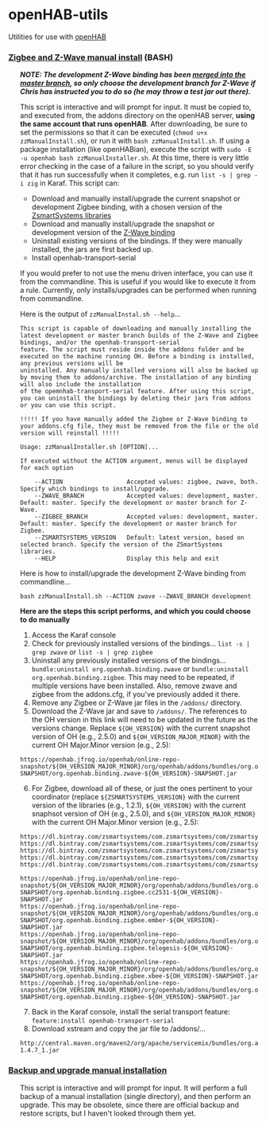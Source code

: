 # openHAB-utils
Utilities for use with [openHAB](https://www.openhab.org/)

### [Zigbee and Z-Wave manual install](https://github.com/openhab-5iver/openHAB-utils/tree/master/Zigbee%20and%20Z-Wave%20manual%20install) (BASH)
<ul>
  
_**NOTE: The development Z-Wave binding has been [merged into the master branch](https://community.openhab.org/t/zwave-binding-updates/51080), so only choose the development branch for Z-Wave if Chris has instructed you to do so (he may throw a test jar out there).**_

  This script is interactive and will prompt for input. It must be copied to, and executed from, the addons directory on the openHAB server, **using the same account that runs openHAB**. 
  After downloading, be sure to set the permissions so that it can be executed (`chmod u+x zzManualInstall.sh`), or run it with `bash zzManualInstall.sh`. 
  If using a package installation (like openHABian), execute the script with `sudo -E -u openhab bash zzManualInstaller.sh`. 
  At this time, there is very little error checking in the case of a failure in the script, so you should verify that it has run successfully when it completes, e.g. run `list -s | grep -i zig` in Karaf. 
  This script can:
  * Download and manually install/upgrade the current snapshot or development Zigbee binding, with a chosen version of the [ZsmartSystems libraries](https://github.com/zsmartsystems/com.zsmartsystems.zigbee)
  * Download and manually install/upgrade the snapshot or development version of the [Z-Wave binding](https://github.com/openhab/org.openhab.binding.zwave/tree/development)
  * Uninstall existing versions of the bindings. If they were manually installed, the jars are first backed up.
  * Install openhab-transport-serial
  
  If you would prefer to not use the menu driven interface, you can use it from the commandline. 
  This is useful if you would like to execute it from a rule. Currently, only installs/upgrades can be performed when running from commandline. 
  
Here is the output of `zzManualInstal.sh --help`...
```
This script is capable of downloading and manually installing the latest development or master branch builds of the Z-Wave and Zigbee bindings, and/or the openhab-transport-serial
feature. The script must reside inside the addons folder and be executed on the machine running OH. Before a binding is installed, any previous versions will be
uninstalled. Any manually installed versions will also be backed up by moving them to addons/archive. The installation of any binding will also include the installation
of the opemnhab-transport-serial feature. After using this script, you can uninstall the bindings by deleting their jars from addons or you can use this script.

!!!!! If you have manually added the Zigbee or Z-Wave binding to your addons.cfg file, they must be removed from the file or the old version will reinstall !!!!!

Usage: zzManualInstaller.sh [OPTION]...

If executed without the ACTION argument, menus will be displayed for each option

    --ACTION                  Accepted values: zigbee, zwave, both. Specify which bindings to install/upgrade.
    --ZWAVE_BRANCH            Accepted values: development, master. Default: master. Specify the development or master branch for Z-Wave.
    --ZIGBEE_BRANCH           Accepted values: development, master. Default: master. Specify the development or master branch for Zigbee.
    --ZSMARTSYSTEMS_VERSION   Default: latest version, based on selected branch. Specify the version of the ZSmartSystems libraries.
    --HELP                    Display this help and exit
```

Here is how to install/upgrade the development Z-Wave binding from commandline...

    bash zzManualInstall.sh --ACTION zwave --ZWAVE_BRANCH development


**Here are the steps this script performs, and which you could choose to do manually**

1. Access the Karaf console
2. Check for previously installed versions of the bindings... `list -s | grep zwave` or `list -s | grep zigbee`
3. Uninstall any previously installed versions of the bindings... `bundle:uninstall org.openhab.binding.zwave` or `bundle:uninstall org.openhab.binding.zigbee`. This may need to be repeated, if multiple versions have been installed. Also, remove zwave and zigbee from the addons.cfg, if you've previously added it there.
4. Remove any Zigbee or Z-Wave jar files in the `/addons/` directory.
5. Download the Z-Wave jar and save to `/addons/`. The references to the OH version in this link will need to be updated in the future as the versions change. Replace `${OH_VERSION}` with the current snapshot version of OH (e.g., 2.5.0) and `${OH_VERSION_MAJOR_MINOR}` with the current OH Major.Minor version (e.g., 2.5):
```
https://openhab.jfrog.io/openhab/online-repo-snapshot/${OH_VERSION_MAJOR_MINOR}/org/openhab/addons/bundles/org.openhab.binding.zwave/${OH_VERSION}-SNAPSHOT/org.openhab.binding.zwave-${OH_VERSION}-SNAPSHOT.jar
```
6. For Zigbee, download all of these, or just the ones pertinent to your coordinator (replace `${ZSMARTSYSTEMS_VERSION}` with the current version of the libraries (e.g., 1.2.1), `${OH_VERSION}` with the current snaphsot version of OH (e.g., 2.5.0), and `${OH_VERSION_MAJOR_MINOR}` with the current OH Major.Minor version (e.g., 2.5):
```
https://dl.bintray.com/zsmartsystems/com.zsmartsystems/com/zsmartsystems/zigbee/com.zsmartsystems.zigbee/${ZSMARTSYSTEMS_VERSION}/com.zsmartsystems.zigbee-${ZSMARTSYSTEMS_VERSION}.jar
https://dl.bintray.com/zsmartsystems/com.zsmartsystems/com/zsmartsystems/zigbee/com.zsmartsystems.zigbee.dongle.xbee/${ZSMARTSYSTEMS_VERSION}/com.zsmartsystems.zigbee.dongle.xbee-${ZSMARTSYSTEMS_VERSION}.jar
https://dl.bintray.com/zsmartsystems/com.zsmartsystems/com/zsmartsystems/zigbee/com.zsmartsystems.zigbee.dongle.ember/${ZSMARTSYSTEMS_VERSION}/com.zsmartsystems.zigbee.dongle.ember-${ZSMARTSYSTEMS_VERSION}.jar
https://dl.bintray.com/zsmartsystems/com.zsmartsystems/com/zsmartsystems/zigbee/com.zsmartsystems.zigbee.dongle.telegesis/${ZSMARTSYSTEMS_VERSION}/com.zsmartsystems.zigbee.dongle.telegesis-${ZSMARTSYSTEMS_VERSION}.jar
https://dl.bintray.com/zsmartsystems/com.zsmartsystems/com/zsmartsystems/zigbee/com.zsmartsystems.zigbee.dongle.cc2531/${ZSMARTSYSTEMS_VERSION}/com.zsmartsystems.zigbee.dongle.cc2531-${ZSMARTSYSTEMS_VERSION}.jar

https://openhab.jfrog.io/openhab/online-repo-snapshot/${OH_VERSION_MAJOR_MINOR}/org/openhab/addons/bundles/org.openhab.binding.zigbee.cc2531/${OH_VERSION}-SNAPSHOT/org.openhab.binding.zigbee.cc2531-${OH_VERSION}-SNAPSHOT.jar
https://openhab.jfrog.io/openhab/online-repo-snapshot/${OH_VERSION_MAJOR_MINOR}/org/openhab/addons/bundles/org.openhab.binding.zigbee.ember/${OH_VERSION}-SNAPSHOT/org.openhab.binding.zigbee.ember-${OH_VERSION}-SNAPSHOT.jar
https://openhab.jfrog.io/openhab/online-repo-snapshot/${OH_VERSION_MAJOR_MINOR}/org/openhab/addons/bundles/org.openhab.binding.zigbee.telegesis/${OH_VERSION}-SNAPSHOT/org.openhab.binding.zigbee.telegesis-${OH_VERSION}-SNAPSHOT.jar
https://openhab.jfrog.io/openhab/online-repo-snapshot/${OH_VERSION_MAJOR_MINOR}/org/openhab/addons/bundles/org.openhab.binding.zigbee.xbee/${OH_VERSION}-SNAPSHOT/org.openhab.binding.zigbee.xbee-${OH_VERSION}-SNAPSHOT.jar
https://openhab.jfrog.io/openhab/online-repo-snapshot/${OH_VERSION_MAJOR_MINOR}/org/openhab/addons/bundles/org.openhab.binding.zigbee/${OH_VERSION}-SNAPSHOT/org.openhab.binding.zigbee-${OH_VERSION}-SNAPSHOT.jar
```
7. Back in the Karaf console, install the serial transport feature: `feature:install openhab-transport-serial`
8. Download xstream and copy the jar file to /addons/... 
```
http://central.maven.org/maven2/org/apache/servicemix/bundles/org.apache.servicemix.bundles.xstream/1.4.7_1/org.apache.servicemix.bundles.xstream-1.4.7_1.jar
```
</ul>

### [Backup and upgrade manual installation](https://github.com/openhab-5iver/openHAB-utils/tree/master/Backup%20and%20upgrade%20manual%20installation)
<ul>
  This script is interactive and will prompt for input. It will perform a full backup of a manual installation (single directory), and then perform an upgrade. This may be obsolete, since there are official backup and restore scripts, but I haven't looked through them yet.
</ul>
